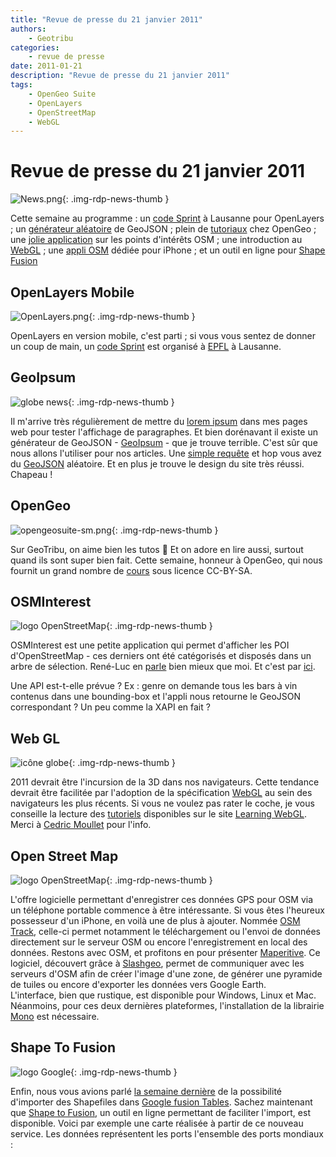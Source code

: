 ```yaml
---
title: "Revue de presse du 21 janvier 2011"
authors:
    - Geotribu
categories:
    - revue de presse
date: 2011-01-21
description: "Revue de presse du 21 janvier 2011"
tags:
    - OpenGeo Suite
    - OpenLayers
    - OpenStreetMap
    - WebGL
---
```


# Revue de presse du 21 janvier 2011

![News.png](https://cdn.geotribu.fr/img/internal/icons-rdp-news/news.png){: .img-rdp-news-thumb }

Cette semaine au programme : un [code Sprint](#openlayers-mobile) à Lausanne pour OpenLayers ; un [générateur aléatoire](#geoipsum) de GeoJSON ; plein de [tutoriaux](#opengeo) chez OpenGeo ; une [jolie application](#osminterest) sur les points d'intérêts OSM ; une introduction au [WebGL](#webgl) ; une [appli OSM](#osm) dédiée pour iPhone ; et un outil en ligne pour [Shape Fusion](#fusion)

## OpenLayers Mobile

![OpenLayers.png](https://cdn.geotribu.fr/img/logos-icones/logiciels_librairies/openlayers.png){: .img-rdp-news-thumb }

OpenLayers en version mobile, c'est parti ; si vous vous sentez de donner un coup de main, un [code Sprint](http://wiki.osgeo.org/wiki/Lausanne_Code_Sprint_2011) est organisé à [EPFL](http://epfl.ch/) à Lausanne.

## GeoIpsum

![globe news](https://cdn.geotribu.fr/img/internal/icons-rdp-news/world.png){: .img-rdp-news-thumb }

Il m'arrive très régulièrement de mettre du [lorem ipsum](https://fr.wikipedia.org/wiki/Faux-texte) dans mes pages web pour tester l'affichage de paragraphes. Et bien dorénavant il existe un générateur de GeoJSON - [GeoIpsum](http://geoipsum.org/) - que je trouve terrible. C'est sûr que nous allons l'utiliser pour nos articles. Une [simple requête](http://craigmmills.com/geoipsum) et hop vous avez du [GeoJSON](http://geojson.org/) aléatoire. Et en plus je trouve le design du site très réussi.  
Chapeau !

## OpenGeo

![opengeosuite-sm.png](https://cdn.geotribu.fr/img/logos-icones/logiciels_librairies/opengeosuite-sm.png){: .img-rdp-news-thumb }

Sur GeoTribu, on aime bien les tutos :slightly_smiling_face: Et on adore en lire aussi, surtout quand ils sont super bien fait. Cette semaine, honneur à OpenGeo, qui nous fournit un grand nombre de [cours](http://workshops.opengeo.org/) sous licence CC-BY-SA.

## OSMInterest

![logo OpenStreetMap](https://cdn.geotribu.fr/img/logos-icones/OpenStreetMap/Openstreetmap.png "logo OpenStreetMap"){: .img-rdp-news-thumb }

OSMInterest est une petite application qui permet d'afficher les POI d'OpenStreetMap - ces derniers ont été catégorisés et disposés dans un arbre de sélection. René-Luc en [parle](https://www.3liz.com/blog/rldhont/index.php?post/2011/01/18/357-osminterest-affichage-simple-des-points-d-interets-osm-en-france-metropolitaine) bien mieux que moi. Et c'est par [ici](http://demo.3liz.fr/osminterest/).  

Une API est-t-elle prévue ? Ex : genre on demande tous les bars à vin contenus dans une bounding-box et l'appli nous retourne le GeoJSON correspondant ? Un peu comme la XAPI en fait ?

## Web GL

![icône globe](https://cdn.geotribu.fr/img/internal/icons-rdp-news/world.png){: .img-rdp-news-thumb }

2011 devrait être l'incursion de la 3D dans nos navigateurs. Cette tendance devrait être facilitée par l'adoption de la spécification [WebGL](https://fr.wikipedia.org/wiki/WebGL) au sein des navigateurs les plus récents. Si vous ne voulez pas rater le coche, je vous conseille la lecture des [tutoriels](http://learningwebgl.com/blog/?page_id=1217) disponibles sur le site [Learning WebGL](http://learningwebgl.com/blog/). Merci à [Cedric Moullet](http://twitter.com/#!/cedricmoullet) pour l'info.

## Open Street Map

![logo OpenStreetMap](https://cdn.geotribu.fr/img/logos-icones/OpenStreetMap/Openstreetmap.png "logo OpenStreetMap"){: .img-rdp-news-thumb }

L'offre logicielle permettant d'enregistrer ces données GPS pour OSM via un téléphone portable commence à être intéressante. Si vous êtes l'heureux possesseur d'un iPhone, en voilà une de plus à ajouter. Nommée [OSM Track](http://www.osm4iphone.com/), celle-ci permet notamment le téléchargement ou l'envoi de données directement sur le serveur OSM ou encore l'enregistrement en local des données. Restons avec OSM, et profitons en pour présenter [Maperitive](http://maperitive.net/). Ce logiciel, découvert grâce à [Slashgeo](http://slashgeo.org/2011/01/15/Maperitive-desktop-application-drawing-maps-based-OpenStreetMap-and-GPS-data), permet de communiquer avec les serveurs d'OSM afin de créer l'image d'une zone, de générer une pyramide de tuiles ou encore d'exporter les données vers Google Earth.  
L'interface, bien que rustique, est disponible pour Windows, Linux et Mac. Néanmoins, pour ces deux dernières plateformes, l'installation de la librairie [Mono](http://www.go-mono.com/mono-downloads/download.html) est nécessaire.

## Shape To Fusion

![logo Google](https://cdn.geotribu.fr/img/logos-icones/entreprises_association/google/google.webp "logo Google"){: .img-rdp-news-thumb }

Enfin, nous vous avions parlé [la semaine dernière](http://geotribu.net/node/337#gmaps-shp) de la possibilité d'importer des Shapefiles dans [Google fusion Tables](https://www.google.com/accounts/ServiceLogin?service=fusiontables&passive=1209600&continue=http://www.google.com/fusiontables/Home&followup=http://www.google.com/fusiontables/Home). Sachez maintenant que [Shape to Fusion](http://www.shpescape.com/), un outil en ligne permettant de faciliter l'import, est disponible. Voici par exemple une carte réalisée à partir de ce nouveau service. Les données représentent les ports l'ensemble des ports mondiaux :
